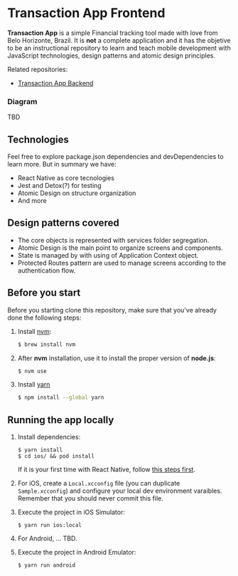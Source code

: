 # Transaction App Frontend

**Transaction App** is a simple Financial tracking tool made with love from Belo Horizonte, Brazil. It is **not** a complete application and it has the objetive to be an instructional repository to learn and teach mobile development with JavaScript technologies, design patterns and atomic design principles.

Related repositories:

- [Transaction App Backend](https://github.com/renattomartins/transactions-app-backend)

### Diagram
TBD

## Technologies

Feel free to explore package.json dependencies and devDependencies to learn more. But in summary we have:

- React Native as core tecnologies
- Jest and Detox(?) for testing
- Atomic Design on structure organization
- And more

## Design patterns covered

- The core objects is represented with services folder segregation.
- Atomic Design is the main point to organize screens and components.
- State is managed by with using of Application Context object.
- Protected Routes pattern are used to manage screens according to the authentication flow.

## Before you start
Before you starting clone this repository, make sure that you've already done the following steps:

1. Install [nvm](https://github.com/nvm-sh/nvm):

   ```bash
   $ brew install nvm
   ```

2. After **nvm** installation, use it to install the proper version of **node.js**:

   ```bash
   $ nvm use
   ```

3. Install [yarn](https://classic.yarnpkg.com/lang/en/docs/install/#mac-stable)

   ```bash
   $ npm install --global yarn
   ```

## Running the app locally

1. Install dependencies:

   ```
   $ yarn install
   $ cd ios/ && pod install
   ```

   If it is your first time with React Native, follow [this steps first](https://reactnative.dev/docs/set-up-your-environment).

2. For iOS, create a `Local.xcconfig` file (you can duplicate `Sample.xcconfig`) and configure your local dev environment varaibles. Remember that you should never commit this file.

3. Execute the project in iOS Simulator:

   ```
   $ yarn run ios:local
   ```

4. For Android, ... TBD.

5. Execute the project in Android Emulator:

   ```
   $ yarn run android
   ```
